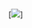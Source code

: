 [![](https://github.com/pdonahue28/Cool-Bikes-Software-Assurance-CYBR8420-850/assets/76424137/ff74d980-c757-493d-a806-35fe08042e7c)]
